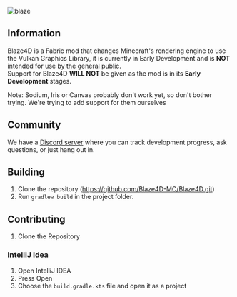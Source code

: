 ![blaze](https://user-images.githubusercontent.com/68126718/125143247-71be4580-e0f0-11eb-88bc-070eb2838435.png)

## Information 
Blaze4D is a Fabric mod that changes Minecraft's rendering engine to use the Vulkan Graphics Library, it is currently in Early Development and is **NOT** intended for use by the general public.  
Support for Blaze4D **WILL NOT** be given as the mod is in its **Early Development** stages.

Note: Sodium, Iris or Canvas probably don't work yet, so don't bother trying. We're trying to add support for them ourselves

## Community
We have a [Discord server](https://discord.gg/H93wJePuWf) where you can track development progress, ask questions, or just hang out in.

## Building
1. Clone the repository (https://github.com/Blaze4D-MC/Blaze4D.git)
2. Run ``gradlew build`` in the project folder.

## Contributing
1. Clone the Repository

### IntelliJ Idea
1. Open IntelliJ IDEA
2. Press Open
3. Choose the ``build.gradle.kts`` file and open it as a project
